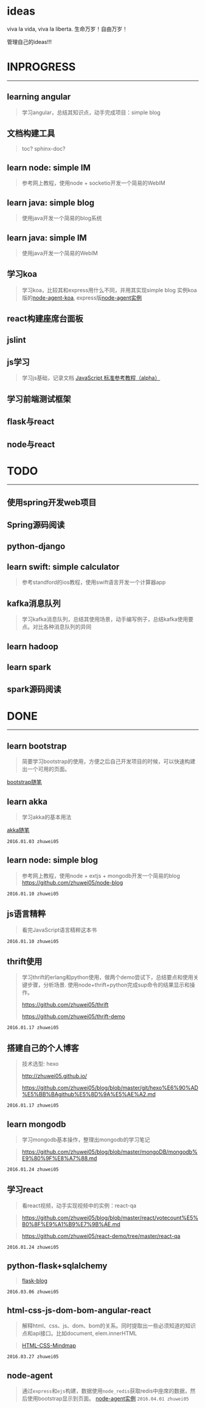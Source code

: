 # ideas

viva la vida, viva la liberta. 生命万岁！自由万岁！

管理自己的ideas!!!


# INPROGRESS
---


## learning angular

> 学习angular，总结其知识点，动手完成项目：simple blog


## 文档构建工具

> toc? sphinx-doc?

## learn node: simple IM
> 参考网上教程，使用node + socketio开发一个简易的WebIM


## learn java: simple blog
> 使用java开发一个简易的blog系统


## learn java: simple IM
> 使用java开发一个简易的WebIM

## 学习koa
> 学习koa，比较其和express用什么不同，并用其实现simple blog
> 实例koa版的[node-agent-koa](https://github.com/zhuwei05/node-agent-koa), express版[node-agent实例](https://github.com/zhuwei05/node-agent)


## react构建座席台面板

## jslint

## js学习

> 学习js基础，记录文档
> [JavaScript 标准参考教程（alpha）](http://javascript.ruanyifeng.com/)

## 学习前端测试框架

## flask与react

## node与react


# TODO
----

## 使用spring开发web项目

## Spring源码阅读

## python-django

## learn swift: simple calculator
> 参考standford的ios教程，使用swift语言开发一个计算器app

## kafka消息队列
> 学习kafka消息队列，总结其使用场景，动手编写例子，总结kafka使用要点。对比各种消息队列的异同

## learn hadoop

## learn spark

## spark源码阅读


# DONE
----

## learn bootstrap
> 简要学习bootstrap的使用，方便之后自己开发项目的时候，可以快速构建出一个可用的页面。

[bootstrap随笔](https://github.com/zhuwei05/blog/blob/master/bootstrap/bootstrap%E7%AC%94%E8%AE%B0.md)


## learn akka
> 学习akka的基本用法

[akka随笔](https://github.com/zhuwei05/blog/blob/master/scala/akka%E9%9A%8F%E7%AC%94.md)

`2016.01.03 zhuwei05`

## learn node: simple blog
> 参考网上教程，使用node + extjs + mongodb开发一个简易的blog
> <https://github.com/zhuwei05/node-blog>

`2016.01.10 zhuwei05`

## js语言精粹

> 看完JavaScript语言精粹这本书 

`2016.01.10 zhuwei05`


## thrift使用

> 学习thrift的erlang和python使用，做两个demo尝试下，总结要点和使用关键步骤，分析场景. 使用node+thrift+python完成sup命令的结果显示和操作。 
> 
> <https://github.com/zhuwei05/thrift>
> 
> <https://github.com/zhuwei05/thrift-demo>

`2016.01.17 zhuwei05`

## 搭建自己的个人博客

> 技术选型: hexo
> 
> <http://zhuwei05.github.io/>
> 
> <https://github.com/zhuwei05/blog/blob/master/git/hexo%E6%90%AD%E5%BB%BAgithub%E5%8D%9A%E5%AE%A2.md>


`2016.01.17 zhuwei05`

## learn mongodb
> 学习mongodb基本操作，整理出mongodb的学习笔记

> <https://github.com/zhuwei05/blog/blob/master/mongoDB/mongodb%E9%80%9F%E8%A7%88.md>

`2016.01.24 zhuwei05`

## 学习react

> 看react视频，动手实现视频中的实例：react-qa

> <https://github.com/zhuwei05/blog/blob/master/react/votecount%E5%B0%8F%E9%A1%B9%E7%9B%AE.md>

> <https://github.com/zhuwei05/react-demo/tree/master/react-qa>

`2016.01.24 zhuwei05`

## python-flask+sqlalchemy

> [flask-blog](https://github.com/zhuwei05/flask-blog)

`2016.03.06 zhuwei05`

## html-css-js-dom-bom-angular-react
> 解释html、css、js、dom、bom的关系。同时提取出一些必须知道的知识点和api接口。比如document, elem.innerHTML

> [HTML-CSS-Mindmap](https://github.com/zhuwei05/blog/blob/master/html_css/HTML-CSS-JS.xmind)

`2016.03.27 zhuwei05`

## node-agent

> 通过`express`和`ejs`构建，数据使用`node_redis`获取redis中座席的数据，然后使用bootstrap显示到页面。
> [node-agent实例](https://github.com/zhuwei05/node-agent)
> `2016.04.01 zhuwei05`






